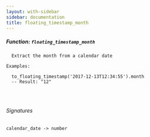 ```yaml
---
layout: with-sidebar
sidebar: documentation
title: floating_timestamp_month
---
```


##### Function: `floating_timestamp_month`
```
  Extract the month from a calendar date

Examples:

  to_floating_timestamp('2017-12-13T12:34:55').month
  -- Result: "12"




```

###### Signatures
    calendar_date -> number

